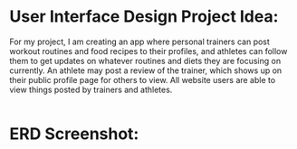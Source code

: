 **<h1>User Interface Design Project Idea:</h1>**

For my project, I am creating an app where personal trainers can post workout routines and food recipes to their profiles, and athletes can follow them to get updates on whatever routines and diets they are focusing on currently.  An athlete may post a review of the trainer, which shows up on their public profile page for others to view.  All website users are able to view things posted by trainers and athletes.

<pre>
</pre>

**<h1>ERD Screenshot:</h1>**
